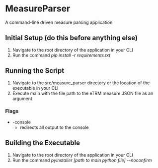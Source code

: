 # MeasureParser
A command-line driven measure parsing application

## Initial Setup (do this before anything else)
  1. Navigate to the root directory of the application in your CLI
  2. Run the command  *pip install -r requirements.txt*

## Running the Script
  1. Navigate to the src/measure_parser directory or the location of the executable in your CLI
  2. Execute main with the file path to the eTRM measure JSON file as an argument

### Flags
  - -console
    - redirects all output to the console

## Building the Executable
  1. Navigate to the root directory of the application in your CLI
  2. Run the command  *pyinstaller [path to main python file] --noconfirm*
